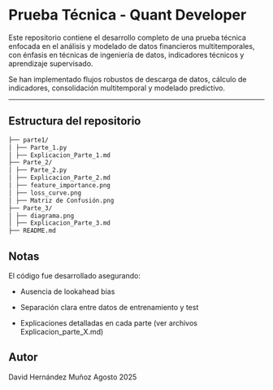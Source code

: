 # Prueba Técnica - Quant Developer

Este repositorio contiene el desarrollo completo de una prueba técnica enfocada en el análisis y modelado de datos financieros multitemporales, con énfasis en técnicas de ingeniería de datos, indicadores técnicos y aprendizaje supervisado.

Se han implementado flujos robustos de descarga de datos, cálculo de indicadores, consolidación multitemporal y modelado predictivo.

---

## Estructura del repositorio


```bash
├── parte1/
│ ├── Parte_1.py
│ ├── Explicacion_Parte_1.md
├── Parte_2/
│ ├── Parte_2.py
│ ├── Explicacion_Parte_2.md
│ ├── feature_importance.png
│ ├── loss_curve.png
│ ├── Matriz de Confusión.png
├── Parte_3/
│ ├── diagrama.png
│ ├── Explicacion_Parte_3.md
├── README.md
```

## Notas
El código fue desarrollado asegurando:

- Ausencia de lookahead bias

- Separación clara entre datos de entrenamiento y test

- Explicaciones detalladas en cada parte (ver archivos Explicacion_parte_X.md)

## Autor
David Hernández Muñoz
Agosto 2025